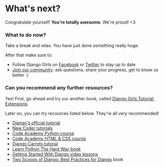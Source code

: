 # What's next?

Congratulate yourself! __You're totally awesome__. We're proud! <3

### What to do now?

Take a break and relax. You have just done something really huge.

After that make sure to:

- Follow Django Girls on [Facebook](http://facebook.com/djangogirls) or [Twitter](http://twitter.com/djangogirls) to stay up to date
- [Join our community](http://community.djangogirls.org/): ask questions, share your progress, get to know us better :)

### Can you recommend any further resources?

Yes! First, go ahead and try our another book, called [Django Girls Tutorial: Extensions](http://djangogirls.gitbooks.io/django-girls-tutorial-extensions/).

Later on, you can try recources listed below. They're all very recommended!
- [Django's official tutorial](https://docs.djangoproject.com/en/1.6/intro/tutorial01/)
- [New Coder tutorials](http://newcoder.io/tutorials/)
- [Code Academy Python course](http://www.codecademy.com/en/tracks/python)
- [Code Academy HTML & CSS course](http://www.codecademy.com/tracks/web)
- [Django Carrots tutorial](http://django.carrots.pl/en/)
- [Learn Python The Hard Way book](http://learnpythonthehardway.org/book/)
- [Getting Started With Django video lessons](http://gettingstartedwithdjango.com/)
- [Two Scoops of Django: Best Practices for Django](http://twoscoopspress.org/products/two-scoops-of-django-1-6) book

